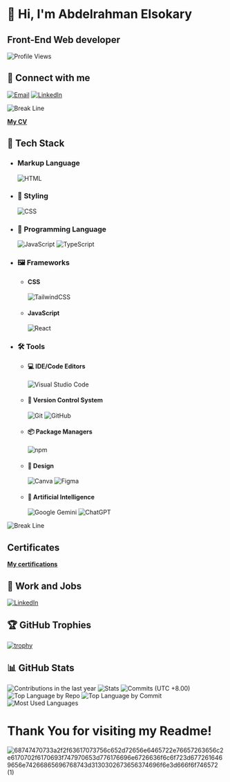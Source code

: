   # 👋 Hi, I'm Abdelrahman Elsokary

## **Front-End Web developer**

![Profile Views](https://komarev.com/ghpvc/?username=AbdelrahmanElsokary&label=Profile%20views&color=0e75b6&style=flat)


## 🤝 Connect with me

<a href="mailto:abdalrahmanelsokary@gmail.com"><img src="https://github.com/user-attachments/assets/9bf2b587-014b-4290-a370-7b9a01cd148d" alt="Email"></a>
[![LinkedIn](https://img.icons8.com/?size=64&id=X8g2OZMx4ET5&format=gif)](https://www.linkedin.com/in/abdulrahman-elsokary-29036930a/)

![Break Line](https://user-images.githubusercontent.com/73097560/115834477-dbab4500-a447-11eb-908a-139a6edaec5c.gif)


<a href="https://github.com/AbdelrahmanELsokary/Certifications/blob/main/CV">**My CV**</a>


## 🧳 Tech Stack

- ### Markup Language
  ![HTML](https://img.shields.io/badge/HTML-%23E34F26.svg?logo=html5&logoColor=white)

- ### 🎨 Styling
  ![CSS](https://img.shields.io/badge/CSS-1572B6?logo=css3&logoColor=fff)

- ### 🧠 Programming Language
  ![JavaScript](https://img.shields.io/badge/JavaScript-F7DF1E?logo=javascript&logoColor=000)
  ![TypeScript](https://img.shields.io/badge/TypeScript-3178C6?logo=typescript&logoColor=fff)

- ### 🖼️ Frameworks

  - #### CSS
    ![TailwindCSS](https://img.shields.io/badge/Tailwind%20CSS-%2338B2AC.svg?logo=tailwind-css&logoColor=white)
    
  - #### JavaScript
    ![React](https://img.shields.io/badge/React-%2320232a.svg?logo=react&logoColor=%2361DAFB)


- ### 🛠️ Tools

  - #### 💻 IDE/Code Editors
    ![Visual Studio Code](https://custom-icon-badges.demolab.com/badge/Visual%20Studio%20Code-0078d7.svg?logo=vsc&logoColor=white)
    
  - #### 🔖 Version Control System
    ![Git](https://img.shields.io/badge/Git-F05032?logo=git&logoColor=fff)
    ![GitHub](https://img.shields.io/badge/GitHub-%23121011.svg?logo=github&logoColor=white)
  
  - #### 📦 Package Managers
    ![npm](https://img.shields.io/badge/npm-CB3837?logo=npm&logoColor=fff)
   
  - #### 🎨 Design
    ![Canva](https://img.shields.io/badge/Canva-%2300C4CC.svg?&logo=Canva&logoColor=white)
    ![Figma](https://img.shields.io/badge/Figma-F24E1E?logo=figma&logoColor=white)
  
  - #### 🤖 Artificial Intelligence

    ![Google Gemini](https://img.shields.io/badge/Google%20Gemini-886FBF?logo=googlegemini&logoColor=fff)
    ![ChatGPT](https://img.shields.io/badge/ChatGPT-74aa9c?logo=openai&logoColor=white)

![Break Line](https://user-images.githubusercontent.com/73097560/115834477-dbab4500-a447-11eb-908a-139a6edaec5c.gif)

## Certificates

<a href="https://github.com/AbdelrahmanELsokary/Certifications">**My certifications**</a>

## 💼 Work and Jobs

[![LinkedIn](https://img.shields.io/badge/LinkedIn-0A66C2?logo=linkedin&logoColor=fff)](https://www.linkedin.com/in/abdulrahman-elsokary-29036930a/)



## 🏆 GitHub Trophies

[![trophy](https://github-profile-trophy.vercel.app/?username=AbdelrahmanELsokary&theme=dracula&no-bg=true&no-frame=true)](https://github.com/ryo-ma/github-profile-trophy)


## 📊 GitHub Stats

![Contributions in the last year](http://github-profile-summary-cards.vercel.app/api/cards/profile-details?username=AbdelrahmanElsokary&theme=dark)
![Stats](http://github-profile-summary-cards.vercel.app/api/cards/stats?username=AbdelrahmanElsokary&theme=dark&show_icons=true&hide_border=true&count_private=true)
![Commits (UTC +8.00)](http://github-profile-summary-cards.vercel.app/api/cards/productive-time?username=AbdelrahmanElsokary&theme=dark&utcOffset=8)
![Top Language by Repo](http://github-profile-summary-cards.vercel.app/api/cards/repos-per-language?username=AbdelrahmanElsokary&theme=dark)
![Top Language by Commit](http://github-profile-summary-cards.vercel.app/api/cards/most-commit-language?username=AbdelrahmanElsokary&theme=dark) <br>
![Most Used Languages](https://github-readme-stats.vercel.app/api/top-langs/?username=AbdelrahmanElsokary&theme=dark&show_icons=true&hide_border=true)



# Thank You for visiting my Readme!
![68747470733a2f2f63617073756c652d72656e6465722e76657263656c2e6170702f6170693f747970653d776176696e6726636f6c6f723d6772616469656e74266865696768743d3130302673656374696f6e3d666f6f746572 (1)](https://github.com/user-attachments/assets/e599b0c5-b812-4e11-908a-2bdec8c97c5f)

